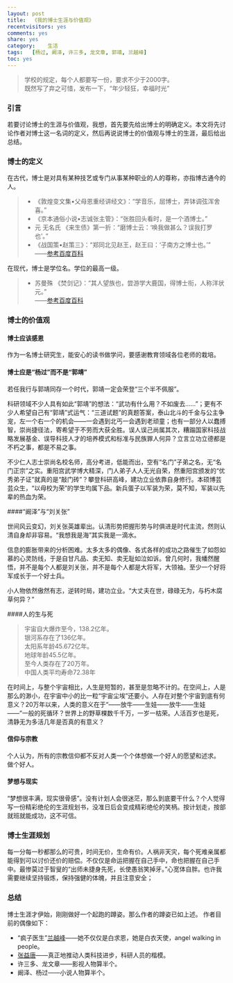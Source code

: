 ```yaml
---
layout:	post
title:	《我的博士生涯与价值观》
recentvisitors: yes
comments: yes
share: yes
category:	 生活
tags:	[杨过, 阚泽, 许三多, 龙文章, 郭靖, 兰越峰]
toc: yes
---
```


> 学校的规定，每个人都要写一份，要求不少于2000字。   
> 既然写了弃之可惜，发布一下，“年少轻狂，幸福时光”



### 引言

若要讨论博士的生涯与价值观，我想，首先要先给出博士的明确定义。本文将先讨论作者对博士这一名词的定义，然后再说说博士的价值观与博士的生涯，最后给出总结。

### 博士的定义
在古代，博士是对具有某种技艺或专门从事某种职业的人的尊称，亦指博古通今的人。  

>- 《敦煌变文集•父母恩重经讲经文》：“学音乐，屈博士，弄钵调弦浑舍喜。”
>- 《京本通俗小说•志诚张主管》：“张胜回头看时，是一个酒博士。” 
>- 元 无名氏 《来生债》第一折：“磨博士云：‘唤我做甚么？误我打罗也’。”
>- 《战国策•赵策三》：“郑同北见赵王，赵王曰：‘子南方之博士也。’”   
>——[参考百度百科](http://baike.baidu.com/view/22607.htm) 

在现代，博士是学位名。学位的最高一级。

>-  苏曼殊 《焚剑记》：“其人望族也，尝游学大鹿国，得博士衔，人称洋状元。”  
>——[参考百度百科](http://baike.baidu.com/view/22607.htm) 

### 博士的价值观

#### 博士应该感恩

作为一名博士研究生，能安心的读书做学问，要感谢教育领域各位老师的栽培。

#### 博士应是“杨过”而不是“郭靖”

若任我行与郭靖同存一个时代，郭靖一定会荣登“三个半不佩服”。

科研领域不少人具有如此“郭靖”的想法：“武功有什么用？不如废去……”；更有不少人希望自己有“郭靖”式运气：“三道试题”的真题答案，泰山北斗的千金与公主争宠，左一个右一个的机会——一会遇到北丐一会遇到老顽童；也有一部分人以蠢搏智，崇尚捷径法，寄希望于不劳而大获全胜。误人误己尚属其次，糟蹋国家科技战略发展基金、误导科技人才的培养模式和标准与民族罪人何异？立言立功立德都是不朽之事，都是不易之事。

不少仁人志士崇尚名校名师，高分考进，低能而出，空有“名门”子弟之名，无“名门正宗”之实。重阳宫武学博大精深，门人弟子人人无光自荣，然重阳宫颁发的“优秀弟子证”就真的是“敲门砖”？攀登科研高峰，建功立业依靠自身修行。本硕博芸芸众生，“以母校为荣”的学生均属下品。新兵蛋子以军装为荣，莫不知，军装以先辈的热血为荣。

####“阚泽”与“刘关张”

世间风云变幻，刘关张英雄辈出。认清形势把握形势与时俱进是时代主流，然则认清自身却非容易。“我想我是海”其实我是一滴水。

信息的膨胀带来的分析困难。太多太多的偶像、各式各样的成功之路催生了如怨如慕的心灵防线，于是自甘凡品、卖无知、卖无耻如泣如诉。曾几何时，我幡然醒悟，并不是每个人都是刘关张，并不是每个人都是大将军，大领袖。至少一个好将军成长于一个好士兵。

小人物依然傲然有志，逆转时局，建功立业。“大丈夫在世，碌碌无为，与朽木腐草何异？”

####人的生与死

>宇宙自大爆炸至今，138.2亿年。  
>银河系存在了136亿年。  
>太阳系年龄45.672亿年。  
>地球年龄45.5亿年。  
>至今人类存在了20万年。  
>中国人类平均寿命72.38年

在时间上，与整个宇宙相比，人生是短暂的，甚至是忽略不计的。在空间上，人是那么的渺小，在宇宙中小的比一粒“宇宙尘埃”还要小。人存在对整个宇宙到底有何意义？20万年以来，人类的意义在于“——放牛——生娃——放牛——生娃——”一般的死循环？世界上的野草棵数千千万，一岁一枯荣。人活百岁也是死，清静无为多活几年是否真的有意义？

#### 信仰与宗教

个人认为，所有的宗教信仰都不反对人类一个个体想做一个好人的愿望和述求。
做个好人。

#### 梦想与现实

“梦想很丰满，现实很骨感”。没有计划人会很迷茫，那么到底要干什么？个人觉得写一份精彩绝伦的生涯规划书，没准日后会变成精彩绝伦的笑柄。按计划走，按部就班就能成功，这不可信。

### 博士生涯规划

每一分每一秒都那么的可贵，时间无价，生命有价。人祸非天灾，每个死难亲属都能得到可以讨价还价的赔偿。不仅仅是命运把握在自己手中，命也把握在自己手中。最惨莫过于智叟的“出师未捷身先死，长使愚翁笑掉牙。”心宽体自胖。也许我需要继续坚持锻炼，保持强健的体魄，并且注意安全；

### 总结

博士生涯才伊始，刚刚做好一个起跑的蹲姿。那么作者的蹲姿已如上述。
作者目前的偶像如下：  

*	“疯子医生”[兰越峰](http://v.ifeng.com/documentary/society/201309/03b1ae6b-84ea-417b-86ab-dd875b43d32b.shtml)——她不仅仅是白求恩，她是白衣天使，angel walking in people。
*	[张益唐](http://zh.wikipedia.org/zh-cn/%E5%BC%A0%E7%9B%8A%E5%94%90)——真正地推动人类科技进步，科研人员的楷模。
*	许三多、龙文章——影视人物算半个。
*	阚泽、杨过——小说人物算半个。


